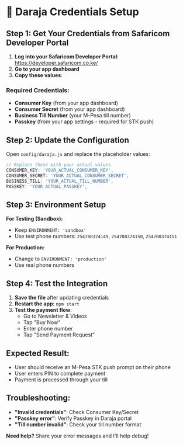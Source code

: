 # 🔑 Daraja Credentials Setup

## **Step 1: Get Your Credentials from Safaricom Developer Portal**

1. **Log into your Safaricom Developer Portal**: https://developer.safaricom.co.ke/
2. **Go to your app dashboard**
3. **Copy these values**:

### **Required Credentials:**
- **Consumer Key** (from your app dashboard)
- **Consumer Secret** (from your app dashboard)  
- **Business Till Number** (your M-Pesa till number)
- **Passkey** (from your app settings - required for STK push)

## **Step 2: Update the Configuration**

Open `config/daraja.js` and replace the placeholder values:

```javascript
// Replace these with your actual values
CONSUMER_KEY: 'YOUR_ACTUAL_CONSUMER_KEY',
CONSUMER_SECRET: 'YOUR_ACTUAL_CONSUMER_SECRET', 
BUSINESS_TILL: 'YOUR_ACTUAL_TILL_NUMBER',
PASSKEY: 'YOUR_ACTUAL_PASSKEY',
```

## **Step 3: Environment Setup**

**For Testing (Sandbox):**
- Keep `ENVIRONMENT: 'sandbox'`
- Use test phone numbers: `254708374149`, `254708374150`, `254708374151`

**For Production:**
- Change to `ENVIRONMENT: 'production'`
- Use real phone numbers

## **Step 4: Test the Integration**

1. **Save the file** after updating credentials
2. **Restart the app**: `npm start`
3. **Test the payment flow**:
   - Go to Newsletter & Videos
   - Tap "Buy Now"
   - Enter phone number
   - Tap "Send Payment Request"

## **Expected Result:**
- User should receive an M-Pesa STK push prompt on their phone
- User enters PIN to complete payment
- Payment is processed through your till

## **Troubleshooting:**
- **"Invalid credentials"**: Check Consumer Key/Secret
- **"Passkey error"**: Verify Passkey in Daraja portal
- **"Till number invalid"**: Check your till number format

**Need help?** Share your error messages and I'll help debug!
